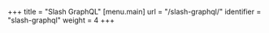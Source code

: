 +++
title = "Slash GraphQL"
[menu.main]
  url = "/slash-graphql/"
  identifier = "slash-graphql"
  weight = 4
+++